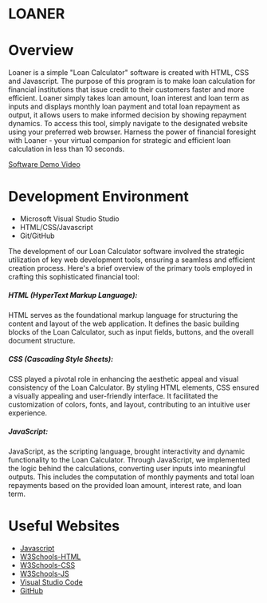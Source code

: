 # **LOANER**

# **Overview**

Loaner is a simple "Loan Calculator" software is created with HTML, CSS and Javascript. The purpose of this program is to make loan calculation for financial institutions that issue credit to their customers faster and more efficient. Loaner simply takes loan amount, loan interest and loan term as inputs and displays monthly loan payment and total loan repayment as output, it allows users to make informed decision by showing repayment dynamics. To access this tool, simply navigate to the designated website using your preferred web browser. Harness the power of financial foresight with Loaner - your virtual companion for strategic and efficient loan calculation in less than 10 seconds.


[Software Demo Video](https://youtu.be/h3eIrSJ85s0?si=72ws_uq5Na26B-tB)



# **Development Environment**

* Microsoft Visual Studio Studio
* HTML/CSS/Javascript
* Git/GitHub

The development of our Loan Calculator software involved the strategic utilization of key web development tools, 
ensuring a seamless and efficient creation process. Here's a brief overview of the primary tools employed in 
crafting this sophisticated financial tool:

##### HTML (HyperText Markup Language):
HTML serves as the foundational markup language for structuring the content and layout of the web application. It 
defines the basic building blocks of the Loan Calculator, such as input fields, buttons, and the overall document 
structure.

##### CSS (Cascading Style Sheets):
CSS played a pivotal role in enhancing the aesthetic appeal and visual consistency of the Loan Calculator. By 
styling HTML elements, CSS ensured a visually appealing and user-friendly interface. It facilitated the 
customization of colors, fonts, and layout, contributing to an intuitive user experience.

##### JavaScript:
JavaScript, as the scripting language, brought interactivity and dynamic functionality to the Loan Calculator. 
Through JavaScript, we implemented the logic behind the calculations, converting user inputs into meaningful 
outputs. This includes the computation of monthly payments and total loan repayments based on the provided loan 
amount, interest rate, and loan term.





# **Useful Websites**
* [Javascript](https://developer.mozilla.org/en-US/docs/Learn/JavaScript/First_steps/What_is_JavaScript)
* [W3Schools-HTML](https://www.w3schools.com/html/html_editors.asp)
* [W3Schools-CSS](https://www.w3schools.com/css/default.asp)
* [W3Schools-JS](https://www.w3schools.com/js/default.asp)
* [Visual Studio Code](https://code.visualstudio.com/docs/editor/versioncontrol)
* [GitHub](https://github.com)
